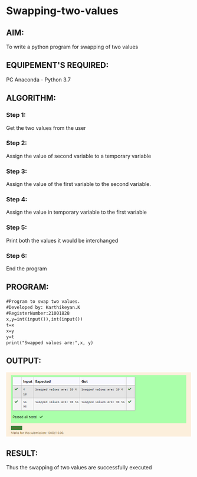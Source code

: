 # Swapping-two-values
## AIM:
To write a python program for swapping of two values
## EQUIPEMENT'S REQUIRED: 
PC
Anaconda - Python 3.7
## ALGORITHM: 
### Step 1:
Get the two values from the user
### Step 2: 
Assign the value of second variable to a temporary variable 
### Step 3: 
Assign the value of the first variable to the second variable.
### Step 4:  
Assign the value in temporary variable to the first variable
### Step 5: 
Print both the values it would be interchanged
### Step 6: 
End the program
## PROGRAM:
~~~
#Program to swap two values.
#Developed by: Karthikeyan.K
#RegisterNumber:21001828
x,y=int(input()),int(input())
t=x
x=y
y=t
print("Swapped values are:",x, y)
~~~
## OUTPUT:

![output](clientoutput.png)

## RESULT:
Thus the swapping of two values are successfully executed



